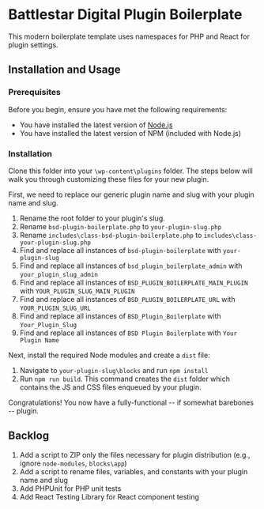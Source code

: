 # Battlestar Digital Plugin Boilerplate
This modern boilerplate template uses namespaces for PHP and React for plugin settings.

## Installation and Usage

### Prerequisites

Before you begin, ensure you have met the following requirements:
* You have installed the latest version of [Node.js](https://nodejs.org/en/download/)
* You have installed the latest version of NPM (included with Node.js)

### Installation

Clone this folder into your `\wp-content\plugins` folder. The steps below will walk you through customizing these files for your new plugin.

First, we need to replace our generic plugin name and slug with your plugin name and slug.

1. Rename the root folder to your plugin's slug. 
1. Rename `bsd-plugin-boilerplate.php` to `your-plugin-slug.php`
1. Rename `includes\class-bsd-plugin-boilerplate.php` to `includes\class-your-plugin-slug.php`
1. Find and replace all instances of `bsd-plugin-boilerplate` with `your-plugin-slug`
1. Find and replace all instances of `bsd_plugin_boilerplate_admin` with `your_plugin_slug_admin`
1. Find and replace all instances of `BSD_PLUGIN_BOILERPLATE_MAIN_PLUGIN` with `YOUR_PLUGIN_SLUG_MAIN_PLUGIN`
1. Find and replace all instances of `BSD_PLUGIN_BOILERPLATE_URL` with `YOUR_PLUGIN_SLUG_URL`
1. Find and replace all instances of `BSD_Plugin_Boilerplate` with `Your_Plugin_Slug`
1. Find and replace all instances of `BSD Plugin Boilerplate` with `Your Plugin Name`

Next, install the required Node modules and create a `dist` file:

1. Navigate to `your-plugin-slug\blocks` and run `npm install`
1. Run `npm run build`. This command creates the `dist` folder which contains the JS and CSS files enqueued by your plugin.

Congratulations! You now have a fully-functional -- if somewhat barebones -- plugin.

## Backlog

1. Add a script to ZIP only the files necessary for plugin distribution (e.g., ignore `node-modules`, `blocks\app`)
1. Add a script to rename files, variables, and constants with your plugin name and slug
1. Add PHPUnit for PHP unit tests
1. Add React Testing Library for React component testing
